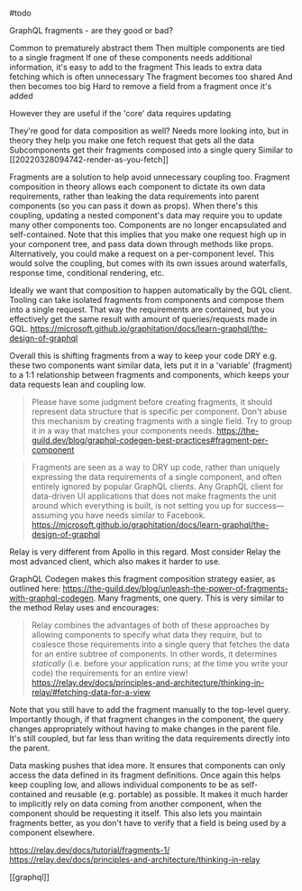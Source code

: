 #todo 

GraphQL fragments - are they good or bad?

Common to prematurely abstract them
Then multiple components are tied to a single fragment
If one of these components needs additional information, it's easy to add to the fragment
	This leads to extra data fetching which is often unnecessary
The fragment becomes too shared
	And then becomes too big
	Hard to remove a field from a fragment once it's added

However they are useful if the 'core' data requires updating

They're good for data composition as well?
Needs more looking into, but in theory they help you make one fetch request that gets all the data
Subcomponents get their fragments composed into a single query
Similar to [[20220328094742-render-as-you-fetch]]

Fragments are a solution to help avoid unnecessary coupling too. Fragment composition in theory allows each component to dictate its own data requirements, rather than leaking the data requirements into parent components (so you can pass it down as props).
When there's this coupling, updating a nested component's data may require you to update many other components too. Components are no longer encapsulated and self-contained.
	Note that this implies that you make one request high up in your component tree, and pass data down through methods like props. Alternatively, you could make a request on a per-component level. This would solve the coupling, but comes with its own issues around waterfalls, response time, conditional rendering, etc.

Ideally we want that composition to happen automatically by the GQL client. Tooling can take isolated fragments from components and compose them into a single request. That way the requirements are contained, but you effectively get the same result with amount of queries/requests made in GQL.
https://microsoft.github.io/graphitation/docs/learn-graphql/the-design-of-graphql

Overall this is shifting fragments from a way to keep your code DRY
	e.g. these two components want similar data, lets put it in a 'variable' (fragment)
to a 1:1 relationship between fragments and components, which keeps your data requests lean and coupling low.

>Please have some judgment before creating fragments, it should represent data structure that is specific per component. Don't abuse this mechanism by creating fragments with a single field. Try to group it in a way that matches your components needs.
https://the-guild.dev/blog/graphql-codegen-best-practices#fragment-per-component

>Fragments are seen as a way to DRY up code, rather than uniquely expressing the data requirements of a single component, and often entirely ignored by popular GraphQL clients.
>Any GraphQL client for data-driven UI applications that does not make fragments the unit around which everything is built, is not setting you up for success—assuming you have needs similar to Facebook.
https://microsoft.github.io/graphitation/docs/learn-graphql/the-design-of-graphql

Relay is very different from Apollo in this regard. Most consider Relay the most advanced client, which also makes it harder to use.

GraphQL Codegen makes this fragment composition strategy easier, as outlined here: https://the-guild.dev/blog/unleash-the-power-of-fragments-with-graphql-codegen. Many fragments, one query. This is very similar to the method Relay uses and encourages:
>Relay combines the advantages of both of these approaches by allowing components to specify what data they require, but to coalesce those requirements into a single query that fetches the data for an entire subtree of components. In other words, it determines _statically_ (i.e. before your application runs; at the time you write your code) the requirements for an entire view!
https://relay.dev/docs/principles-and-architecture/thinking-in-relay/#fetching-data-for-a-view

Note that you still have to add the fragment manually to the top-level query. Importantly though, if that fragment changes in the component, the query changes appropriately without having to make changes in the parent file. It's still coupled, but far less than writing the data requirements directly into the parent.

Data masking pushes that idea more. It ensures that components can only access the data defined in its fragment definitions. Once again this helps keep coupling low, and allows individual components to be as self-contained and reusable (e.g. portable) as possible. It makes it much harder to implicitly rely on data coming from another component, when the component should be requesting it itself. This also lets you maintain fragments better, as you don't have to verify that a field is being used by a component elsewhere.

https://relay.dev/docs/tutorial/fragments-1/
https://relay.dev/docs/principles-and-architecture/thinking-in-relay

[[graphql]]